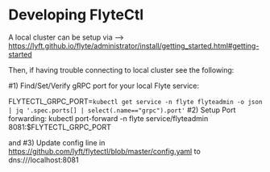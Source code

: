 # Developing FlyteCtl

A local cluster can be setup via --> https://lyft.github.io/flyte/administrator/install/getting_started.html#getting-started

Then, if having trouble connecting to local cluster see the following:

#1) Find/Set/Verify gRPC port for your local Flyte service:

FLYTECTL_GRPC_PORT=`kubectl get service -n flyte flyteadmin -o json | jq '.spec.ports[] | select(.name=="grpc").port'`
#2) Setup Port forwarding: kubectl port-forward -n flyte service/flyteadmin 8081:$FLYTECTL_GRPC_PORT

and #3) Update config line in https://github.com/lyft/flytectl/blob/master/config.yaml to dns:///localhost:8081



